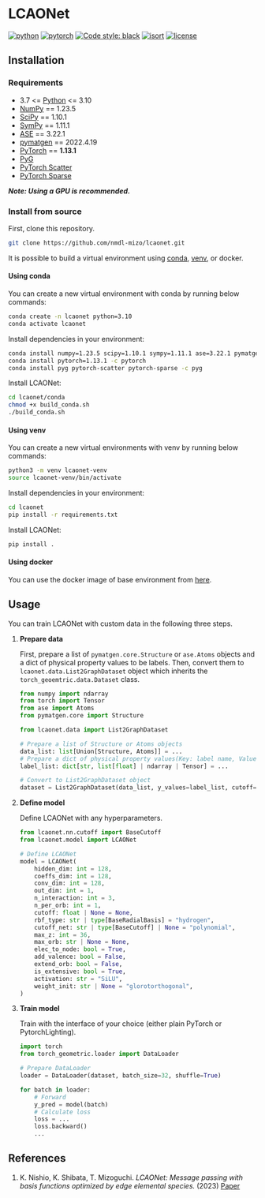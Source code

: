# LCAONet

[![python](https://img.shields.io/badge/-Python_3.7_%7C_3.8_%7C_3.9_%7C_3.10-blue?logo=python&logoColor=white)](https://www.python.org/)
[![pytorch](https://img.shields.io/badge/PyTorch_1.13-ee4c2c?logo=pytorch&logoColor=white)](https://pytorch.org/get-started/locally/)
[![Code style: black](https://img.shields.io/badge/code%20style-black-000000.svg)](https://black.readthedocs.io/en/stable/)
[![isort](https://img.shields.io/badge/%20imports-isort-%231674b1?style=flat&labelColor=grey)](https://pycqa.github.io/isort/)
[![license](https://img.shields.io/badge/License-MIT-green.svg?labelColor=gray)](https://github.com/nmdl-mizo/lcaonet/blob/main/LICENSE)

## Installation

### Requirements

- 3.7 <= [Python](https://www.python.org/) <= 3.10
- [NumPy](https://numpy.org/) == 1.23.5
- [SciPy](https://scipy.org/) == 1.10.1
- [SymPy](https://www.sympy.org/en/index.html) == 1.11.1
- [ASE](https://wiki.fysik.dtu.dk/ase/index.html) == 3.22.1
- [pymatgen](https://pymatgen.org/) == 2022.4.19
- [PyTorch](https://pytorch.org/) == **1.13.1**
- [PyG](https://pytorch-geometric.readthedocs.io/en/latest)
- [PyTorch Scatter](https://pytorch-scatter.readthedocs.io/en/latest/)
- [PyTorch Sparse](https://github.com/rusty1s/pytorch_sparse)

***Note: Using a GPU is recommended.***

### Install from source

First, clone this repository.

```bash
git clone https://github.com/nmdl-mizo/lcaonet.git
```

It is possible to build a virtual environment using [conda](https://docs.conda.io/en/latest), [venv](https://docs.python.org/3/library/venv.html), or docker.

#### Using conda

You can create a new virtual environment with conda by running below commands:

```bash
conda create -n lcaonet python=3.10
conda activate lcaonet
```

Install dependencies in your environment:

```bash
conda install numpy=1.23.5 scipy=1.10.1 sympy=1.11.1 ase=3.22.1 pymatgen=2022.4.19 -c conda-forge
conda install pytorch=1.13.1 -c pytorch
conda install pyg pytorch-scatter pytorch-sparse -c pyg
```

Install LCAONet:

```bash
cd lcaonet/conda
chmod +x build_conda.sh
./build_conda.sh
```

#### Using venv

You can create a new virtual environments with venv by running below commands:

```bash
python3 -m venv lcaonet-venv
source lcaonet-venv/bin/activate
```

Install dependencies in your environment:

```bash
cd lcaonet
pip install -r requirements.txt
```

Install LCAONet:

```bash
pip install .
```

#### Using docker

You can use the docker image of base environment from [here](https://hub.docker.com/r/ken2403/lcaonet-base).

## Usage

You can train LCAONet with custom data in the following three steps.

1. **Prepare data**

    First, prepare a list of `pymatgen.core.Structure` or `ase.Atoms` objects and a dict of physical property values to be labels. Then, convert them to `lcaonet.data.List2GraphDataset` object which inherits the `torch_geoemtric.data.Dataset` class.

    ```python
    from numpy import ndarray
    from torch import Tensor
    from ase import Atoms
    from pymatgen.core import Structure

    from lcaonet.data import List2GraphDataset

    # Prepare a list of Structure or Atoms objects
    data_list: list[Union[Structure, Atoms]] = ...
    # Prepare a dict of physical property values(Key: label name, Value: array of label values).
    label_list: dict[str, list[float] | ndarray | Tensor] = ...

    # Convert to List2GraphDataset object
    dataset = List2GraphDataset(data_list, y_values=label_list, cutoff=5.0)
    ```

2. **Define model**

    Define LCAONet with any hyperparameters.

    ```python
    from lcaonet.nn.cutoff import BaseCutoff
    from lcaonet.model import LCAONet

    # Define LCAONet
    model = LCAONet(
        hidden_dim: int = 128,
        coeffs_dim: int = 128,
        conv_dim: int = 128,
        out_dim: int = 1,
        n_interaction: int = 3,
        n_per_orb: int = 1,
        cutoff: float | None = None,
        rbf_type: str | type[BaseRadialBasis] = "hydrogen",
        cutoff_net: str | type[BaseCutoff] | None = "polynomial",
        max_z: int = 36,
        max_orb: str | None = None,
        elec_to_node: bool = True,
        add_valence: bool = False,
        extend_orb: bool = False,
        is_extensive: bool = True,
        activation: str = "SiLU",
        weight_init: str | None = "glorotorthogonal",
    )
    ```

3. **Train model**

    Train with the interface of your choice (either plain PyTorch or PytorchLighting).

    ```python
    import torch
    from torch_geometric.loader import DataLoader

    # Prepare DataLoader
    loader = DataLoader(dataset, batch_size=32, shuffle=True)

    for batch in loader:
        # Forward
        y_pred = model(batch)
        # Calculate loss
        loss = ...
        loss.backward()
        ...
    ```

## References

1. K. Nishio, K. Shibata, T. Mizoguchi. *LCAONet: Message passing with basis functions optimized by edge elemental species.* (2023) [Paper](https://arxiv.org/abs/)
